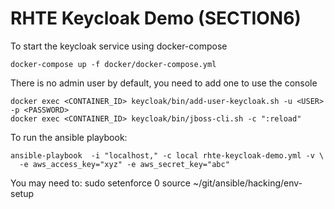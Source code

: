RHTE Keycloak Demo (SECTION6)
====================

To start the keycloak service using docker-compose 

    docker-compose up -f docker/docker-compose.yml

There is no admin user by default, you need to add one to use the console

    docker exec <CONTAINER_ID> keycloak/bin/add-user-keycloak.sh -u <USER> -p <PASSWORD>
    docker exec <CONTAINER_ID> keycloak/bin/jboss-cli.sh -c ":reload"

To run the ansible playbook:

    ansible-playbook  -i "localhost," -c local rhte-keycloak-demo.yml -v \
      -e aws_access_key="xyz" -e aws_secret_key="abc"

You may need to:
     sudo setenforce 0
     source ~/git/ansible/hacking/env-setup
